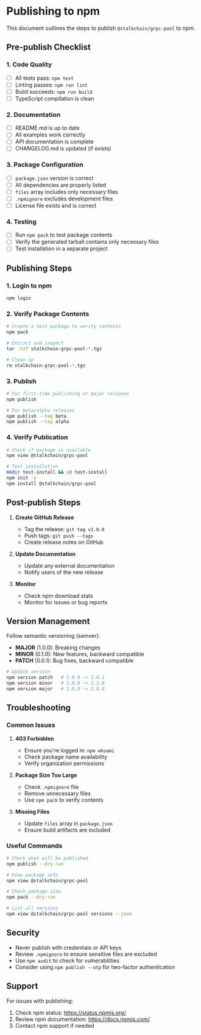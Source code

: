 # Publishing to npm

This document outlines the steps to publish `@stalkchain/grpc-pool` to npm.

## Pre-publish Checklist

### 1. Code Quality
- [ ] All tests pass: `npm test`
- [ ] Linting passes: `npm run lint`
- [ ] Build succeeds: `npm run build`
- [ ] TypeScript compilation is clean

### 2. Documentation
- [ ] README.md is up to date
- [ ] All examples work correctly
- [ ] API documentation is complete
- [ ] CHANGELOG.md is updated (if exists)

### 3. Package Configuration
- [ ] `package.json` version is correct
- [ ] All dependencies are properly listed
- [ ] `files` array includes only necessary files
- [ ] `.npmignore` excludes development files
- [ ] License file exists and is correct

### 4. Testing
- [ ] Run `npm pack` to test package contents
- [ ] Verify the generated tarball contains only necessary files
- [ ] Test installation in a separate project

## Publishing Steps

### 1. Login to npm
```bash
npm login
```

### 2. Verify Package Contents
```bash
# Create a test package to verify contents
npm pack

# Extract and inspect
tar -tzf stalkchain-grpc-pool-*.tgz

# Clean up
rm stalkchain-grpc-pool-*.tgz
```

### 3. Publish
```bash
# For first-time publishing or major releases
npm publish

# For beta/alpha releases
npm publish --tag beta
npm publish --tag alpha
```

### 4. Verify Publication
```bash
# Check if package is available
npm view @stalkchain/grpc-pool

# Test installation
mkdir test-install && cd test-install
npm init -y
npm install @stalkchain/grpc-pool
```

## Post-publish Steps

1. **Create GitHub Release**
   - Tag the release: `git tag v1.0.0`
   - Push tags: `git push --tags`
   - Create release notes on GitHub

2. **Update Documentation**
   - Update any external documentation
   - Notify users of the new release

3. **Monitor**
   - Check npm download stats
   - Monitor for issues or bug reports

## Version Management

Follow semantic versioning (semver):
- **MAJOR** (1.0.0): Breaking changes
- **MINOR** (0.1.0): New features, backward compatible
- **PATCH** (0.0.1): Bug fixes, backward compatible

```bash
# Update version
npm version patch   # 1.0.0 -> 1.0.1
npm version minor   # 1.0.0 -> 1.1.0
npm version major   # 1.0.0 -> 2.0.0
```

## Troubleshooting

### Common Issues

1. **403 Forbidden**
   - Ensure you're logged in: `npm whoami`
   - Check package name availability
   - Verify organization permissions

2. **Package Size Too Large**
   - Check `.npmignore` file
   - Remove unnecessary files
   - Use `npm pack` to verify contents

3. **Missing Files**
   - Update `files` array in `package.json`
   - Ensure build artifacts are included

### Useful Commands

```bash
# Check what will be published
npm publish --dry-run

# View package info
npm view @stalkchain/grpc-pool

# Check package size
npm pack --dry-run

# List all versions
npm view @stalkchain/grpc-pool versions --json
```

## Security

- Never publish with credentials or API keys
- Review `.npmignore` to ensure sensitive files are excluded
- Use `npm audit` to check for vulnerabilities
- Consider using `npm publish --otp` for two-factor authentication

## Support

For issues with publishing:
1. Check npm status: https://status.npmjs.org/
2. Review npm documentation: https://docs.npmjs.com/
3. Contact npm support if needed
